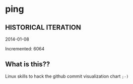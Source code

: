 # ping

## HISTORICAL ITERATION
2014-01-08

Incremented: 6064

## What is this?? 
Linux skills to hack the github commit visualization chart `;-)`
